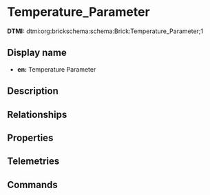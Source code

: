# Temperature_Parameter
**DTMI:** dtmi:org:brickschema:schema:Brick:Temperature_Parameter;1
## Display name
- **en:** Temperature Parameter
## Description
## Relationships
## Properties
## Telemetries
## Commands
